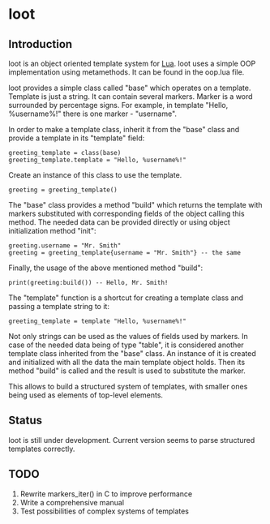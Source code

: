 # loot
## Introduction
loot is an object oriented template system for [Lua](http://www.lua.org/). loot uses a simple OOP implementation using metamethods. It can be found in the oop.lua file. 

loot provides a simple class called "base" which operates on a template. Template is just a string. It can contain several markers. Marker is a word surrounded by percentage signs. 
For example, in template "Hello, %username%!" there is one marker - "username". 

In order to make a template class, inherit it from the "base" class and provide a template in its "template" field:

    greeting_template = class(base)
    greeting_template.template = "Hello, %username%!"

Create an instance of this class to use the template.

    greeting = greeting_template()

The "base" class provides a method "build" which returns the template with markers substituted with corresponding fields of the object calling this method. The needed data can be provided directly or using object initialization method "init":

    greeting.username = "Mr. Smith"
    greeting = greeting_template{username = "Mr. Smith"} -- the same

Finally, the usage of the above mentioned method "build":

    print(greeting:build()) -- Hello, Mr. Smith!

The "template" function is a shortcut for creating a template class and passing a template string to it:

    greeting_template = template "Hello, %username%!"

Not only strings can be used as the values of fields used by markers. In case of the needed data being of type "table", it is considered another template class inherited from the "base" class. An instance of it is created and initialized with all the data the main template object holds. Then its method "build" is called and the result is used to substitute the marker. 

This allows to build a structured system of templates, with smaller ones being used as elements of top-level elements.

## Status
loot is still under development. Current version seems to parse structured templates correctly.

## TODO
1. Rewrite markers_iter() in C to improve performance
2. Write a comprehensive manual
3. Test possibilities of complex systems of templates
   
